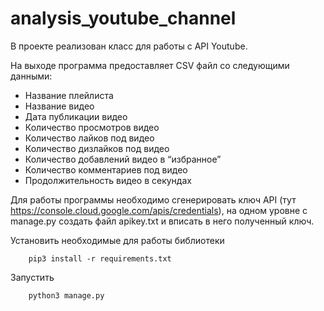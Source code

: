 # analysis_youtube_channel

В проекте реализован класс для работы с API Youtube.

На выходе программа предоставляет CSV файл со следующими данными:

  * Название плейлиста  
  * Название видео
  * Дата публикации видео
  * Количество просмотров видео
  * Количество лайков под видео
  * Количество дизлайков под видео
  * Количество добавлений видео в “избранное”
  * Количество комментариев под видео
  * Продолжительность видео в секундах


Для работы программы необходимо сгенерировать ключ API (тут https://console.cloud.google.com/apis/credentials), на одном уровне с manage.py создать файл apikey.txt и вписать в него полученный ключ.

Установить необходимые для работы библиотеки
        
        pip3 install -r requirements.txt
        
Запустить

        python3 manage.py

